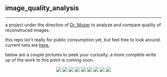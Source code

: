 ## image_quality_analysis
---
a project under the direction of [Dr. Mozer](http://www.cs.colorado.edu/~mozer/index.php) to analyze and compare quality of reconstruced images. 

this repo isn't really for public consumption yet, but feel free to look around. current nets are [here.](https://github.com/michaelneuder/image_quality_analysis/tree/master/bin/nets/wip)

below are a couple pictures to peek your curiosity. a more complete write up of the work to this point is coming soon. 

<p align="center">
  <img src="https://github.com/michaelneuder/image_quality_analysis/blob/master/img/tt_data_sample.png"/>
  <img src="https://github.com/michaelneuder/image_quality_analysis/blob/master/img/compare_ssim.png"/>
  <img src="https://github.com/michaelneuder/image_quality_analysis/blob/master/img/single_patch.png"/>
  <img src="https://github.com/michaelneuder/image_quality_analysis/blob/master/img/human_pref.png"/>
  <img src="https://github.com/michaelneuder/image_quality_analysis/blob/master/img/human_judge2.png"/>
  <img src="https://github.com/michaelneuder/image_quality_analysis/blob/master/img/down_sample.png"/>
  <img src="https://github.com/michaelneuder/image_quality_analysis/blob/master/img/contrast_structure_data_sample.png"/>
   <img src="https://github.com/michaelneuder/image_quality_analysis/blob/master/img/contrast_structure_data_sample_red1.png"/>
   <img src="https://github.com/michaelneuder/image_quality_analysis/blob/master/img/contrast_structure_data_sample_red2.png"/>
</p>

